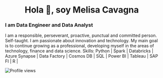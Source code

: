 <h1 align="center">Hola 👋, soy Melisa Cavagna</h1>
<h3 align="left">I am Data Engineer and Data Analyst</h3>
  
</h3> I am a responsible, perseverant, proactive, punctual and committed person. Self-taught. I am passionate about innovation and technology.
My main goal is to continue growing as a professional, developing myself in the areas of technology, finance and data science.</h3>

</h3> Skills: Python | Spark | Databricks | Azure Synapse | Data Factory | Cosmos DB | SQL | Power BI | Tableau | SAP FI | R | </h3>

![Profile views](https://gpvc.arturio.dev/mcavagna8)  
